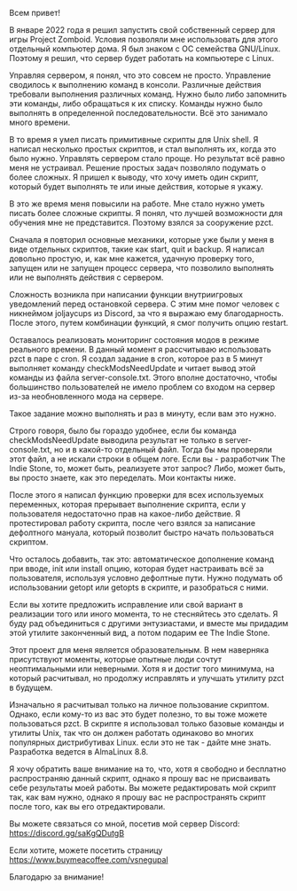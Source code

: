 Всем привет!<p>
В январе 2022 года я решил запустить свой собственный сервер для игры Project Zomboid. Условия позволяли мне использовать для этого отдельный компьютер дома. Я был знаком с ОС семейства GNU/Linux. Поэтому я решил, что сервер будет работать на компьютере с Linux.<p>
Управляя сервером, я понял, что это совсем не просто. Управление сводилось к выполнению команд в консоли. Различные действия требовали выполнения различных команд. Нужно было либо запомнить эти команды, либо обращаться к их списку. Команды нужно было выполнять в определенной последовательности. Всё это занимало много времени.<p>
В то время я умел писать примитивные скрипты для Unix shell. Я написал несколько простых скриптов, и стал выполнять их, когда это было нужно. Управлять сервером стало проще. Но результат всё равно меня не устраивал. Решение простых задач позволяло подумать о более сложных. Я пришел к выводу, что хочу иметь один скрипт, который будет выполнять те или иные действия, которые я укажу.<p>
В это же время меня повысили на работе. Мне стало нужно уметь писать более сложные скрипты. Я понял, что лучшей возможности для обучения мне не представится. Поэтому взялся за сооружение pzct.<p>
Сначала я повторил основные механики, которые уже были у меня в виде отдельных скриптов, такие как start, quit и backup. Я написал довольно простую, и, как мне кажется, удачную проверку того, запущен или не запущен процесс сервера, что позволило выполнять или не выполнять действия с сервером.<p>
Сложность возникла при написании функции внутриигровых уведомлений перед остановкой сервера. С этим мне помог человек с никнеймом joljaycups из Discord, за что я выражаю ему благодарность. После этого, путем комбинации функций, я смог получить опцию restart.<p>
Оставалось реализовать мониторинг состояния модов в режиме реального времени. В данный момент я рассчитываю использовать pzct в паре с cron. Я создал задание в cron, которое раз в 5 минут выполняет команду checkModsNeedUpdate и читает вывод этой команды из файла server-console.txt. Этого вполне достаточно, чтобы большинство пользователей не имело проблем со входом на сервер из-за необновленного мода на сервере.<p>
Такое задание можно выполнять и раз в минуту, если вам это нужно.<p>
Строго говоря, было бы гораздо удобнее, если бы команда checkModsNeedUpdate выводила результат не только в server-console.txt, но и в какой-то отдельный файл. Тогда бы мы проверяли этот файл, а не искали строки в общем логе. Если вы - разработчик The Indie Stone, то, может быть, реализуете этот запрос? Либо, может быть, вы просто знаете, как это переделать. Мои контакты ниже.<p>
После этого я написал функцию проверки для всех используемых переменных, которая прерывает выполнение скрипта, если у пользователя недостаточно прав на какое-либо действие. Я протестировал работу скрипта, после чего взялся за написание дефолтного мануала, который позволит быстро начать пользоваться скриптом.<p>
Что осталось добавить, так это: автоматическое дополнение команд при вводе, init или install опцию, которая будет настраивать всё за пользователя, используя условно дефолтные пути. Нужно подумать об использовании getopt или getopts в скрипте, и разобраться с ними.<p>
Если вы хотите предложить исправление или свой вариант в реализации того или иного момента, то не стесняйтесь это сделать. Я буду рад объединиться с другими энтузиастами, и вместе мы придадим этой утилите законченный вид, а потом подарим ее The Indie Stone.<p>
Этот проект для меня является образовательным. В нем наверняка присутствуют моменты, которые опытные люди сочтут неоптимальными или неверными. Хотя я и достиг того минимума, на который расчитывал, но продолжу исправлять и улучшать утилиту pzct в будущем.<p>
Изначально я расчитывал только на личное пользование скриптом. Однако, если кому-то из вас это будет полезно, то вы тоже можете пользоваться pzct. В скрипте я использовал только базовые команды и утилиты Unix, так что он должен работать одинаково во многих популярных дистрибутивах Linux. если это не так - дайте мне знать. Разработка ведется в AlmaLinux 8.8.<p>
Я хочу обратить ваше внимание на то, что, хотя я свободно и бесплатно распространяю данный скрипт, однако я прошу вас не присваивать себе результаты моей работы. Вы можете редактировать мой скрипт так, как вам нужно, однако я прошу вас не распространять скрипт после того, как вы его отредактировали.<p>
Вы можете связаться со мной, посетив мой сервер Discord: https://discord.gg/saKgQDutgB<p>
Если хотите, можете посетить страницу https://www.buymeacoffee.com/vsnegupal<p>
Благодарю за внимание!
